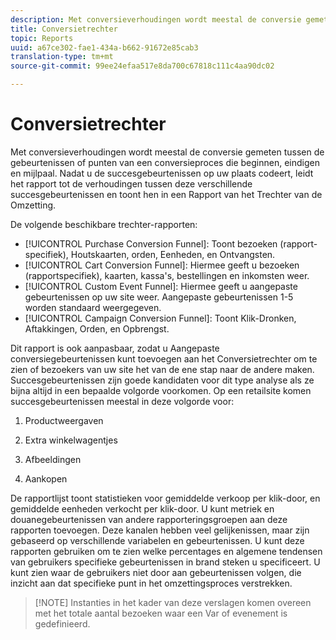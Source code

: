 ```yaml
---
description: Met conversieverhoudingen wordt meestal de conversie gemeten tussen de gebeurtenissen of punten van een conversieproces die beginnen, eindigen en mijlpaal. Nadat u de succesgebeurtenissen op uw plaats codeert, leidt het rapport tot de verhoudingen tussen deze verschillende succesgebeurtenissen en toont hen in een Rapport van het Trechter van de Omzetting.
title: Conversietrechter
topic: Reports
uuid: a67ce302-fae1-434a-b662-91672e85cab3
translation-type: tm+mt
source-git-commit: 99ee24efaa517e8da700c67818c111c4aa90dc02

---
```



# Conversietrechter

Met conversieverhoudingen wordt meestal de conversie gemeten tussen de gebeurtenissen of punten van een conversieproces die beginnen, eindigen en mijlpaal. Nadat u de succesgebeurtenissen op uw plaats codeert, leidt het rapport tot de verhoudingen tussen deze verschillende succesgebeurtenissen en toont hen in een Rapport van het Trechter van de Omzetting.

De volgende beschikbare trechter-rapporten:

* [!UICONTROL Purchase Conversion Funnel]: Toont bezoeken (rapport-specifiek), Houtskaarten, orden, Eenheden, en Ontvangsten.
* [!UICONTROL Cart Conversion Funnel]: Hiermee geeft u bezoeken (rapportspecifiek), kaarten, kassa&#39;s, bestellingen en inkomsten weer.
* [!UICONTROL Custom Event Funnel]: Hiermee geeft u aangepaste gebeurtenissen op uw site weer. Aangepaste gebeurtenissen 1-5 worden standaard weergegeven.
* [!UICONTROL Campaign Conversion Funnel]: Toont Klik-Dronken, Aftakkingen, Orden, en Opbrengst.

Dit rapport is ook aanpasbaar, zodat u Aangepaste conversiegebeurtenissen kunt toevoegen aan het Conversietrechter om te zien of bezoekers van uw site het van de ene stap naar de andere maken. Succesgebeurtenissen zijn goede kandidaten voor dit type analyse als ze bijna altijd in een bepaalde volgorde voorkomen. Op een retailsite komen succesgebeurtenissen meestal in deze volgorde voor:

1. Productweergaven

2. Extra winkelwagentjes

3. Afbeeldingen

4. Aankopen

De rapportlijst toont statistieken voor gemiddelde verkoop per klik-door, en gemiddelde eenheden verkocht per klik-door. U kunt metriek en douanegebeurtenissen van andere rapporteringsgroepen aan deze rapporten toevoegen. Deze kanalen hebben veel gelijkenissen, maar zijn gebaseerd op verschillende variabelen en gebeurtenissen. U kunt deze rapporten gebruiken om te zien welke percentages en algemene tendensen van gebruikers specifieke gebeurtenissen in brand steken u specificeert. U kunt zien waar de gebruikers niet door aan gebeurtenissen volgen, die inzicht aan dat specifieke punt in het omzettingsproces verstrekken.

> [!NOTE] Instanties in het kader van deze verslagen komen overeen met het totale aantal bezoeken waar een Var of evenement is gedefinieerd.

